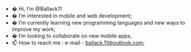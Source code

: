 - � Hi, I’m @Ballack11
- � I’m interested in mobile and web development;
- � I’m currently learning new programming languages and new ways to improve my work;
- � I’m looking to collaborate on new mobile apps;
- 📫 How to reach me : e-mail - ballack.11@outlook.com;

<!---
Ballack11/Ballack11 is a ✨ special ✨ repository because its `README.md` (this file) appears on your GitHub profile.
You can click the Preview link to take a look at your changes.
--->
